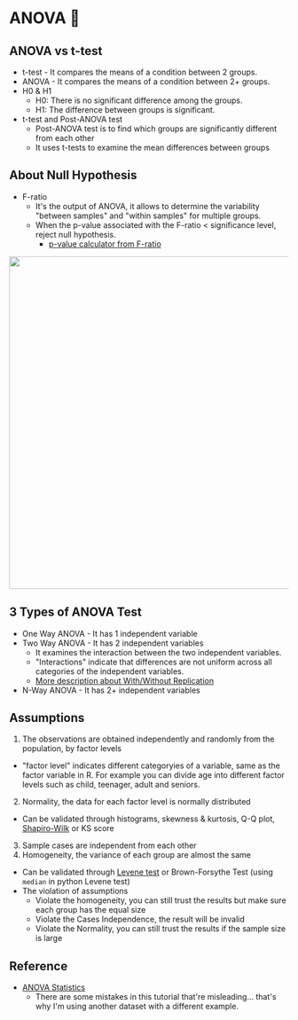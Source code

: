 # ANOVA 🌺


## ANOVA vs t-test
* t-test - It compares the means of a condition between 2 groups.
* ANOVA - It compares the means of a condition between 2+ groups.
* H0 & H1
  * H0: There is no significant difference among the groups.
  * H1: The difference between groups is significant.
* t-test and Post-ANOVA test
  * Post-ANOVA test is to find which groups are significantly different from each other
  * It uses t-tests to examine the mean differences between groups
  
## About Null Hypothesis
* F-ratio
  * It's the output of ANOVA, it allows to determine the variability "between samples" and "within samples" for multiple groups.
  * When the p-value associated with the F-ratio < significance level, reject null hypothesis.
    * [p-value calculator from F-ratio][2]
<p align="left">
<img src="https://github.com/hanhanwu/Hanhan_Data_Science_Practice/blob/master/Applied_Statistics/images/one_way_ANOVA_fscore.png" width="700" height="600" />
</p>

## 3 Types of ANOVA Test
* One Way ANOVA - It has 1 independent variable
* Two Way ANOVA - It has 2 independent variables
  * It examines the interaction between the two independent variables.
  * "Interactions" indicate that differences are not uniform across all categories of the independent variables.
  * [More description about With/Without Replication][5]
* N-Way ANOVA - It has 2+ independent variables


## Assumptions
1. The observations are obtained independently and randomly from the population, by factor levels
  * "factor level" indicates different categoryies of a variable, same as the factor variable in R. For example you can divide age into different factor levels such as child, teenager, adult and seniors.
2. Normality, the data for each factor level is normally distributed
  * Can be validated through histograms, skewness & kurtosis, Q-Q plot, [Shapiro-Wilk][3] or KS score
3. Sample cases are independent from each other
4. Homogeneity, the variance of each group are almost the same
  * Can be validated through [Levene test][4] or Brown-Forsythe Test (using `median` in python Levene test)
* The violation of assumptions
  * Violate the homogeneity, you can still trust the results but make sure each group has the equal size
  * Violate the Cases Independence, the result will be invalid
  * Violate the Normality, you can still trust the results if the sample size is large


## Reference
* [ANOVA Statistics][1]
  * There are some mistakes in this tutorial that're misleading... that's why I'm using another dataset with a different example.

[1]:https://www.analyticsvidhya.com/blog/2020/06/introduction-anova-statistics-data-science-covid-python/?utm_source=feedburner&utm_medium=email&utm_campaign=Feed%3A+AnalyticsVidhya+%28Analytics+Vidhya%29
[2]:https://www.socscistatistics.com/pvalues/fdistribution.aspx
[3]:https://docs.scipy.org/doc/scipy/reference/generated/scipy.stats.shapiro.html
[4]:https://docs.scipy.org/doc/scipy/reference/generated/scipy.stats.levene.html
[5]:http://www.biostathandbook.com/twowayanova.html#:~:text=A%20two%2Dway%20anova%20is,one%20female%20of%20each%20genotype.
